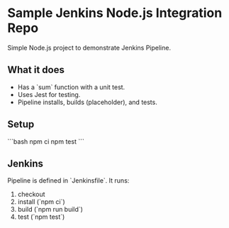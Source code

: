 # Sample Jenkins Node.js Integration Repo

Simple Node.js project to demonstrate Jenkins Pipeline.

## What it does

- Has a \`sum\` function with a unit test.
- Uses Jest for testing.
- Pipeline installs, builds (placeholder), and tests.

## Setup

\`\`\`bash
npm ci
npm test
\`\`\`

## Jenkins

Pipeline is defined in \`Jenkinsfile\`. It runs:
1. checkout
2. install (\`npm ci\`)
3. build (\`npm run build\`)
4. test (\`npm test\`)
